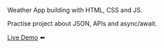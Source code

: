Weather App building with HTML, CSS and JS.

Practise project about JSON, APIs and async/await.

<a target="_blank" href="https://kire21.github.io/weather-app/">Live Demo</a> ⬅️
